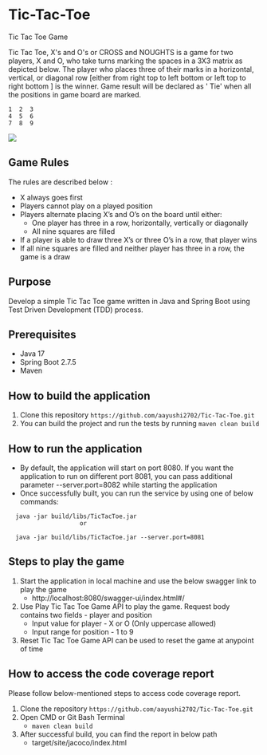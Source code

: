 # Tic-Tac-Toe
Tic Tac Toe Game

Tic Tac Toe, X's and O's or CROSS and NOUGHTS is a game for two players, X and O, who take turns marking the spaces in a
3X3 matrix as depicted below. The player who places three of their marks in a horizontal, vertical, or diagonal
row [either from right top to left bottom or left top to right bottom ] is the winner. Game result will be declared as '
Tie' when all the positions in game board are marked.

```
1  2  3
4  5  6
7  8  9
```

![](https://raw.githubusercontent.com/stephane-genicot/katas/master/images/Kata_TicTacToe.png)

## **Game Rules**

The rules are described below :

- X always goes first
- Players cannot play on a played position
- Players alternate placing X’s and O’s on the board until either:
    - One player has three in a row, horizontally, vertically or diagonally
    - All nine squares are filled
- If a player is able to draw three X’s or three O’s in a row, that player wins
- If all nine squares are filled and neither player has three in a row, the game is a draw

## **Purpose**
Develop a simple Tic Tac Toe game written in Java and Spring Boot using Test Driven Development (TDD) process.

## **Prerequisites**
- Java 17
- Spring Boot 2.7.5
- Maven

## **How to build the application**
1. Clone this repository ```https://github.com/aayushi2702/Tic-Tac-Toe.git```
2. You can build the project and run the tests by running ```maven clean build```

## **How to run the application**
- By default, the application will start on port 8080. If you want the application to run on different port 8081, you can pass additional parameter --server.port=8082 while starting the application
- Once successfully built, you can run the service by using one of below commands:

```
  java -jar build/libs/TicTacToe.jar
                    or 
                    
  java -jar build/libs/TicTacToe.jar --server.port=8081
```

## **Steps to play the game**

1. Start the application in local machine and use the below swagger link to play the game
   - http://localhost:8080/swagger-ui/index.html#/
2. Use Play Tic Tac Toe Game API to play the game. Request body contains two fields - player and position 
   - Input value for player - X or O (Only uppercase allowed)
   - Input range for position - 1 to 9
4. Reset Tic Tac Toe Game API can be used to reset the game at anypoint of time

## **How to access the code coverage report**

Please follow below-mentioned steps to access code coverage report.

1. Clone the repository ```https://github.com/aayushi2702/Tic-Tac-Toe.git```
2. Open CMD or Git Bash Terminal
   - `maven clean build`
3. After successful build, you can find the report in below path
   - target/site/jacoco/index.html
